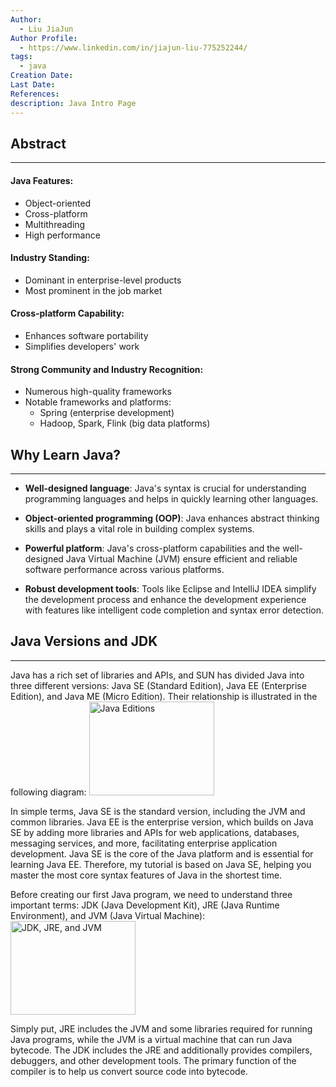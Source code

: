```yaml
---
Author:
  - Liu JiaJun
Author Profile:
  - https://www.linkedin.com/in/jiajun-liu-775252244/
tags: 
  - java
Creation Date: 
Last Date: 
References: 
description: Java Intro Page
---
```


## Abstract
---
#### Java Features:
- Object-oriented
- Cross-platform
- Multithreading
- High performance

#### Industry Standing:
- Dominant in enterprise-level products
- Most prominent in the job market

#### Cross-platform Capability:
- Enhances software portability
- Simplifies developers' work

#### Strong Community and Industry Recognition:
- Numerous high-quality frameworks
- Notable frameworks and platforms:
  - Spring (enterprise development)
  - Hadoop, Spark, Flink (big data platforms)

## Why Learn Java?
---
- **Well-designed language**: Java's syntax is crucial for understanding programming languages and helps in quickly learning other languages.

- **Object-oriented programming (OOP)**: Java enhances abstract thinking skills and plays a vital role in building complex systems.

- **Powerful platform**: Java's cross-platform capabilities and the well-designed Java Virtual Machine (JVM) ensure efficient and reliable software performance across various platforms.

- **Robust development tools**: Tools like Eclipse and IntelliJ IDEA simplify the development process and enhance the development experience with features like intelligent code completion and syntax error detection.

## Java Versions and JDK
---
Java has a rich set of libraries and APIs, and SUN has divided Java into three different versions: Java SE (Standard Edition), Java EE (Enterprise Edition), and Java ME (Micro Edition). Their relationship is illustrated in the following diagram:
<img src="https://i0.wp.com/turingplanet.org/wp-content/uploads/2019/12/Screen-Shot-2019-12-10-at-9.59.27-AM.png?resize=300%2C187&ssl=1" alt="Java Editions" width="200" height="150">

In simple terms, Java SE is the standard version, including the JVM and common libraries. Java EE is the enterprise version, which builds on Java SE by adding more libraries and APIs for web applications, databases, messaging services, and more, facilitating enterprise application development. Java SE is the core of the Java platform and is essential for learning Java EE. Therefore, my tutorial is based on Java SE, helping you master the most core syntax features of Java in the shortest time.

Before creating our first Java program, we need to understand three important terms: JDK (Java Development Kit), JRE (Java Runtime Environment), and JVM (Java Virtual Machine):
<img src="https://lh3.googleusercontent.com/cgosuhIOyc2hbamH5EEidrMz5RL1F-OZF7l_vfO44ZxBQzwGdO8AbmxIUUOh2QtHuknrDZAbLu0AklcwctO_FddwdBkSXIUe47TIzoGATzXqoaM79vtWCvZlkbobZD0qqsxBXNge" alt="JDK, JRE, and JVM" width="200" height="150">

Simply put, JRE includes the JVM and some libraries required for running Java programs, while the JVM is a virtual machine that can run Java bytecode. The JDK includes the JRE and additionally provides compilers, debuggers, and other development tools. The primary function of the compiler is to help us convert source code into bytecode.
